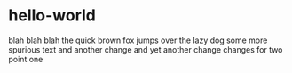 # hello-world
blah blah blah
the quick brown fox jumps over the lazy dog
some more spurious text
and another change
and yet another change
changes for two point one
